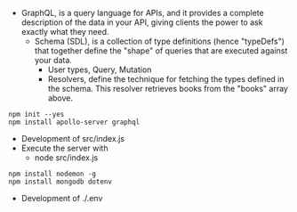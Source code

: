 - GraphQL, is a query language for APIs, and it provides a complete description of the data in your API, giving clients the power to ask exactly what they need.
  - Schema (SDL), is a collection of type definitions (hence "typeDefs") that together define the "shape" of queries that are executed against your data.
    - User types, Query, Mutation
    - Resolvers, define the technique for fetching the types defined in the schema. This resolver retrieves books from the "books" array above.

```
npm init --yes
npm install apollo-server graphql
```

- Development of src/index.js
- Execute the server with
  - node src/index.js

```
npm install nodemon -g
npm install mongodb dotenv
```

- Development of ./.env
